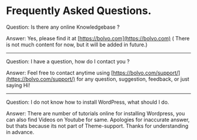 # Frequently Asked Questions.

Question: Is there any online Knowledgebase ?

Answer: Yes, please find it at [ ](http://kb.templatation.com/)[https://bolvo.com](https://bolvo.com) \( There is not much content for now, but it will be added in future.\)

---

Question: I have a question, how do I contact you ?

Answer: Feel free to contact anytime using [https://bolvo.com/support/](https://bolvo.com/support/) for any question, suggestion, feedback, or just saying Hi!

---

Question: I do not know how to install WordPress, what should I do.

Answer: There are number of tutorials online for installing Wordpress, you can also find Videos on Youtube for same. Apologies for inaccurate answer, but thats because its not part of Theme-support. Thanks for understanding in advance.

